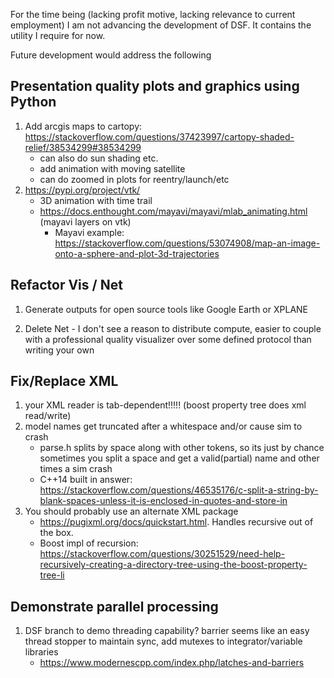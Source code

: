 For the time being (lacking profit motive, lacking relevance to current employment) I am not advancing the development of DSF. It contains the utility I require for now.

Future development would address the following 

## Presentation quality plots and graphics using Python
1. Add arcgis maps to cartopy: https://stackoverflow.com/questions/37423997/cartopy-shaded-relief/38534299#38534299
    * can also do sun shading etc.
    * add animation with moving satellite 
    * can do zoomed in plots for reentry/launch/etc
2. https://pypi.org/project/vtk/ 
    * 3D animation with time trail
    * https://docs.enthought.com/mayavi/mayavi/mlab_animating.html (mayavi layers on vtk)
      * Mayavi example: https://stackoverflow.com/questions/53074908/map-an-image-onto-a-sphere-and-plot-3d-trajectories

## Refactor Vis / Net
1. Generate outputs for open source tools like Google Earth or XPLANE

2. Delete Net - I don't see a reason to distribute compute, easier to couple with a professional quality visualizer over some defined protocol than writing your own

## Fix/Replace XML
1. your XML reader is tab-dependent!!!!! (boost property tree does xml read/write) 
2. model names get truncated after a whitespace and/or cause sim to crash
    * parse.h splits by space along with other tokens, so its just by chance sometimes you split a space and get a valid(partial) name and other times a sim crash
    * C++14 built in answer: https://stackoverflow.com/questions/46535176/c-split-a-string-by-blank-spaces-unless-it-is-enclosed-in-quotes-and-store-in
3. You should probably use an alternate XML package
    * https://pugixml.org/docs/quickstart.html. Handles recursive out of the box.
    * Boost impl of recursion: https://stackoverflow.com/questions/30251529/need-help-recursively-creating-a-directory-tree-using-the-boost-property-tree-li

## Demonstrate parallel processing 
1. DSF branch to demo threading capability? barrier seems like an easy thread stopper to maintain sync, add mutexes to integrator/variable libraries
    * https://www.modernescpp.com/index.php/latches-and-barriers
